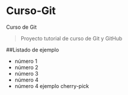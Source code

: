 # Curso-Git
Curso de Git
>Proyecto tutorial de curso de Git y GitHub

##Listado de ejemplo
* número 1
* número 2
* número 3
* número 4
* número 4 ejemplo cherry-pick
